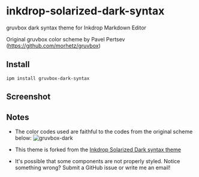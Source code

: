 # inkdrop-solarized-dark-syntax
gruvbox dark syntax theme for Inkdrop Markdown Editor

Original gruvbox color scheme by Pavel Pertsev (https://github.com/morhetz/gruvbox)

## Install
`ipm install gruvbox-dark-syntax`

## Screenshot

## Notes
- The color codes used are faithful to the codes from the original scheme below:
![gruvbox-dark](https://camo.githubusercontent.com/cdb2f2e986c564b515c0c698e6c45b4ab5d725a9/687474703a2f2f692e696d6775722e636f6d2f776136363678672e706e67)

- This theme is forked from the [Inkdrop Solarized Dark syntax theme](https://github.com/inkdropapp/inkdrop-solarized-dark-syntax-theme)

- It's possible that some components are not properly styled. Notice something wrong? Submit a GitHub issue or write me an email!
